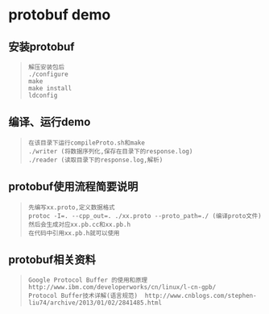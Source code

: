 protobuf demo
============


安装protobuf
----------
>     解压安装包后
>     ./configure
>     make
>     make install
>     ldconfig

编译、运行demo
----------
>     在该目录下运行compileProto.sh和make
>     ./writer (将数据序列化,保存在目录下的response.log)
>     ./reader (读取目录下的response.log,解析)

protobuf使用流程简要说明
----------
>     先编写xx.proto,定义数据格式
>     protoc -I=. --cpp_out=. ./xx.proto --proto_path=./ (编译proto文件)
>     然后会生成对应xx.pb.cc和xx.pb.h
>     在代码中引用xx.pb.h就可以使用

protobuf相关资料
----------
>     Google Protocol Buffer 的使用和原理 http://www.ibm.com/developerworks/cn/linux/l-cn-gpb/
>     Protocol Buffer技术详解(语言规范)  http://www.cnblogs.com/stephen-liu74/archive/2013/01/02/2841485.html

